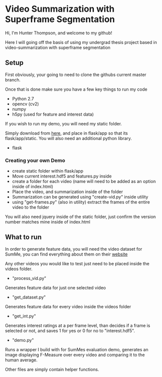 # Video Summarization with Superframe Segmentation

Hi, I'm Hunter Thompson, and welcome to my github!

Here I will going off the basis of using my undergrad thesis project based in video-summarization with superframe segmentation

## Setup

First obviously, your going to need to clone the githubs current master branch.

Once that is done make sure you have a few key things to run my code

- Python 2.7
- opencv (cv2)
- numpy
- h5py (used for feature and interest data)

If you wish to run my demo, you will need my static folder.

Simply download from [here](notyetsetup.com), and place in flask/app so that its flask/app/static. You will also need an additional python library.

- flask

### Creating your own Demo
- create static folder within flask/app
- Move current interest.hdf5 and features.py inside
- create a folder for each video (name will need to be added as an option inside of index.html)
- Place the video, and summarization inside of the folder
- Summarization can be generated using "create-vid.py" inside utility
- using "get-frames.py" (also in utility) extract the frames of the entire video to the folder

You will also need jquery inside of the static folder, just confirm the version number matches mine inside of index.html

## What to run
In order to generate feature data, you will need the video dataset for SumMe, you can find everything about them on their [website](https://people.ee.ethz.ch/~gyglim/vsum/)

Any other videos you would like to test just need to be placed inside the videos folder.

- "process_vid.py"

Generates feature data for just one selected video

- "get_dataset.py"

Generates feature data for every video inside the videos folder

- "get_int.py"

Generates interest ratings at a per frame level, than decides if a frame is selected or not, and saves 1 for yes or 0 for no to "interest.hdf5".

- "demo.py"

Runs a wrapper I build with for SumMes evaluation demo, generates an image displaying F-Measure over every video and comparing it to the human average.

Other files are simply contain helper functions.

